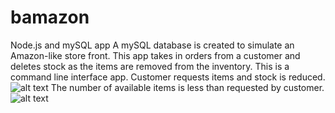# bamazon
Node.js and mySQL app
A mySQL database is created to simulate an Amazon-like store front.
This app takes in orders from a customer and deletes stock as the items are removed from the inventory.
This is a command line interface app.
Customer requests items and stock is reduced.
![alt text](./assets/images/bamazon.jpg)
The number of available items is less than requested by customer.
![alt text](./assets/images/bamazon2.jpg)
